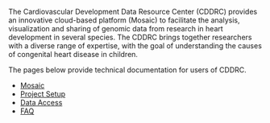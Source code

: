 The Cardiovascular Development Data Resource Center (CDDRC) provides an innovative cloud-based
platform (Mosaic) to facilitate the analysis, visualization and sharing of genomic data from research in heart
development in several species. The CDDRC brings together researchers with a diverse range of expertise,
with the goal of understanding the causes of congenital heart disease in children.

The pages below provide technical documentation for users of CDDRC.

* [Mosaic](mosaic)
* [Project Setup](project_setup)
* [Data Access](data_access)
* [FAQ](faq)


